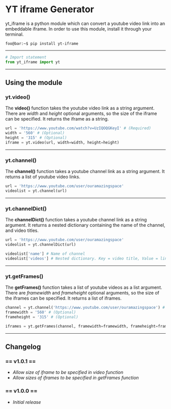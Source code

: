 YT iframe Generator
================
yt_iframe is a python module which can convert a youtube video link into an embeddable iframe.
In order to use this module, install it through your terminal.

``` console
foo@bar:~$ pip install yt-iframe
```
___
``` python
# Import statement
from yt_iframe import yt
```
___
## Using the module

### yt.video()
The **video()** function takes the youtube video link as a string argument.
There are _width_ and _height_ optional arguments, so the size of the iframe can be specified.
It returns the iframe as a string.

``` python
url = 'https://www.youtube.com/watch?v=UzIQOQGKeyI' # (Required)
width = '560' # (Optional)
height = '315' # (Optional)
iframe = yt.video(url, width=width, height=height)
```
___
### yt.channel()
The **channel()** function takes a youtube channel link as a string argument.
It returns a list of youtube video links.

``` python
url = 'https://www.youtube.com/user/ouramazingspace'
videolist = yt.channel(url)
```
___
### yt.channelDict()
The **channelDict()** function takes a youtube channel link as a string argument.
It returns a nested dictionary containing the name of the channel, and video titles.

``` python
url = 'https://www.youtube.com/user/ouramazingspace'
videolist = yt.channelDict(url)

videolist['name'] # Name of channel
videolist['videos'] # Nested dictionary. Key = video title, Value = link
```
___
### yt.getFrames()
The **getFrames()** function takes a list of youtube videos as a list argument.
There are _framewidth_ and _frameheight_ optional arguments, so the size of the iframes can be specified.
It returns a list of iframes.

``` python
channel = yt.channel('https://www.youtube.com/user/ouramazingspace') # (Required)
framewidth = '560' # (Optional)
frameheight = '315' # (Optional)

iframes = yt.getFrames(channel, framewidth=framewidth, frameheight=frameheight)
```
___
## Changelog

### == v1.0.1 ==
* _Allow size of iframe to be specified in video function_
* _Allow sizes of iframes to be specified in getFrames function_

### == v1.0.0 ==
* _Initial release_
